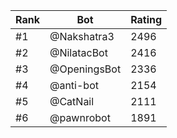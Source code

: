 Rank|Bot|Rating
---|---|---
#1|@Nakshatra3|2496
#2|@NilatacBot|2416
#3|@OpeningsBot|2336
#4|@anti-bot|2154
#5|@CatNail|2111
#6|@pawnrobot|1891

